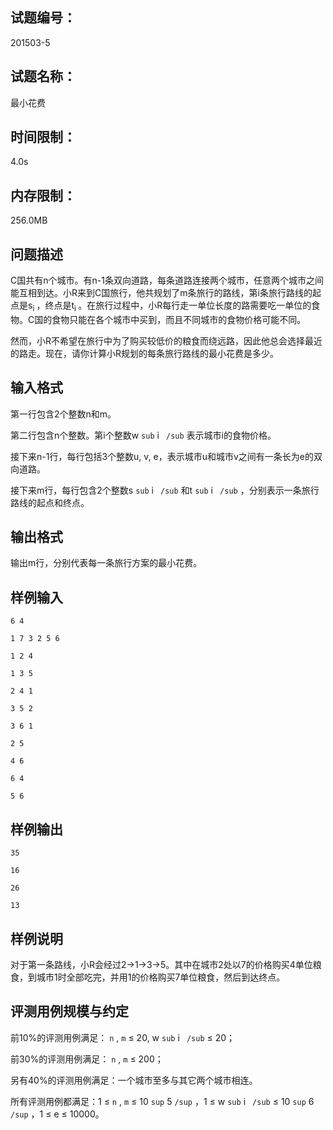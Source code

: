 ## 试题编号：

201503-5

## 试题名称：

最小花费

## 时间限制：

4.0s

## 内存限制：

256.0MB

## 问题描述

C国共有n个城市。有n-1条双向道路，每条道路连接两个城市，任意两个城市之间能互相到达。小R来到C国旅行，他共规划了m条旅行的路线，第i条旅行路线的起点是s<sub>i </sub>，终点是t<sub>i </sub>。在旅行过程中，小R每行走一单位长度的路需要吃一单位的食物。C国的食物只能在各个城市中买到，而且不同城市的食物价格可能不同。

然而，小R不希望在旅行中为了购买较低价的粮食而绕远路，因此他总会选择最近的路走。现在，请你计算小R规划的每条旅行路线的最小花费是多少。

## 输入格式

第一行包含2个整数n和m。

第二行包含n个整数。第i个整数w `sub` i ` /sub` 表示城市i的食物价格。

接下来n-1行，每行包括3个整数u, v, e，表示城市u和城市v之间有一条长为e的双向道路。

接下来m行，每行包含2个整数s `sub` i ` /sub` 和t `sub` i ` /sub` ，分别表示一条旅行路线的起点和终点。

## 输出格式

输出m行，分别代表每一条旅行方案的最小花费。

## 样例输入

```
6 4

1 7 3 2 5 6

1 2 4

1 3 5

2 4 1

3 5 2

3 6 1

2 5

4 6

6 4

5 6
```

## 样例输出

```
35

16

26

13
```

## 样例说明

对于第一条路线，小R会经过2->1->3->5。其中在城市2处以7的价格购买4单位粮食，到城市1时全部吃完，并用1的价格购买7单位粮食，然后到达终点。

## 评测用例规模与约定

前10%的评测用例满足： `n` ,  `m`  ≤ 20, w `sub` i ` /sub`  ≤ 20；

前30%的评测用例满足： `n` ,  `m`  ≤ 200；

另有40%的评测用例满足：一个城市至多与其它两个城市相连。

所有评测用例都满足：1 ≤  `n` ,  `m`  ≤ 10 `sup` 5 `/sup` ，1 ≤ w `sub` i ` /sub`  ≤ 10 `sup` 6 `/sup` ，1 ≤ e ≤ 10000。